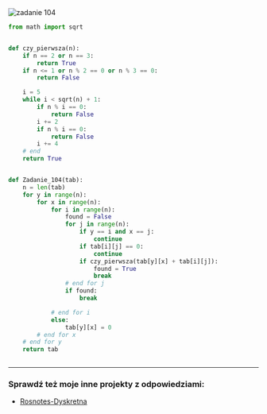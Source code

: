 <picture>
  <source srcset="../../srt/zbior_zadan/104.png" media="(prefers-color-scheme: light)">
  <source srcset="../../srt/zbior_zadan/black_104.png" media="(prefers-color-scheme: dark)">
  <img src="../../srt/zbior_zadan/black_104.png" alt="zadanie 104">
</picture>

```python
from math import sqrt


def czy_pierwsza(n):
    if n == 2 or n == 3:
        return True
    if n <= 1 or n % 2 == 0 or n % 3 == 0:
        return False

    i = 5
    while i < sqrt(n) + 1:
        if n % i == 0:
            return False
        i += 2
        if n % i == 0:
            return False
        i += 4
    # end
    return True


def Zadanie_104(tab):
    n = len(tab)
    for y in range(n):
        for x in range(n):
            for i in range(n):
                found = False
                for j in range(n):
                    if y == i and x == j:
                        continue
                    if tab[i][j] == 0:
                        continue
                    if czy_pierwsza(tab[y][x] + tab[i][j]):
                        found = True
                        break
                # end for j
                if found:
                    break

            # end for i
            else:
                tab[y][x] = 0
        # end for x
    # end for y
    return tab



```

---
### Sprawdź też moje inne projekty z odpowiedziami:
- [Rosnotes-Dyskretna](https://github.com/kamilGie/Rosnotes-Dyskretna)
